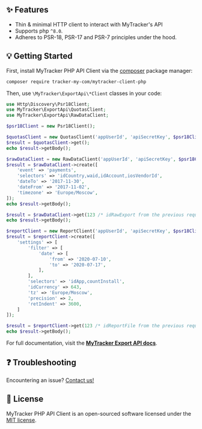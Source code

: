 ## ✨ Features

- Thin & minimal HTTP client to interact with MyTracker's API
- Supports php `^8.0`.
- Adheres to PSR-18, PSR-17 and PSR-7 principles under the hood.

## 💡 Getting Started

First, install MyTracker PHP API Client via the [composer](https://getcomposer.org/) package manager:
```bash
composer require tracker-my-com/mytracker-client-php
```

Then, use `\MyTracker\ExportApi\*Client` classes in your code:

```php
use Http\Discovery\Psr18Client;
use MyTracker\ExportApi\QuotasClient;
use MyTracker\ExportApi\RawDataClient;

$psr18Client = new Psr18Client();

$quotasClient = new QuotasClient('appUserId', 'apiSecretKey', $psr18Client);
$result = $quotasClient->get();
echo $result->getBody();

$rawDataClient = new RawDataClient('appUserId', 'apiSecretKey', $psr18Client);
$result = $rawDataClient->create([
    'event' => 'payments',
    'selectors' => 'idCountry,waid,idAccount,iosVendorId',
    'dateTo' => '2017-11-30',
    'dateFrom' => '2017-11-02',
    'timezone' => 'Europe/Moscow',
]);
echo $result->getBody();

$result = $rawDataClient->get(123 /* idRawExport from the previous request */);
echo $result->getBody();

$reportClient = new ReportClient('appUserId', 'apiSecretKey', $psr18Client);
$result = $reportClient->create([
    'settings' => [
        'filter' => [
            'date' => [
                'from' => '2020-07-10',
                'to' => '2020-07-17',
            ],
        ],
        'selectors' => 'idApp,countInstall',
        'idCurrency' => 643,
        'tz' => 'Europe/Moscow',
        'precision' => 2,
        'retIndent' => 3600,
    ]
]);

$result = $reportClient->get(123 /* idReportFile from the previous request */);
echo $result->getBody();
```

For full documentation, visit the **[MyTracker Export API docs](https://docs.tracker.my.com/api/export-api/about)**.

## ❓ Troubleshooting

Encountering an issue? [Contact us!](https://tracker.my.com/contact)

## 📄 License

MyTracker PHP API Client is an open-sourced software licensed under the [MIT license](LICENSE.md).
